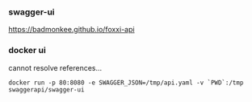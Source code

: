 
### swagger-ui
https://badmonkee.github.io/foxxi-api

### docker ui
cannot resolve references...
```
docker run -p 80:8080 -e SWAGGER_JSON=/tmp/api.yaml -v `PWD`:/tmp swaggerapi/swagger-ui
```
